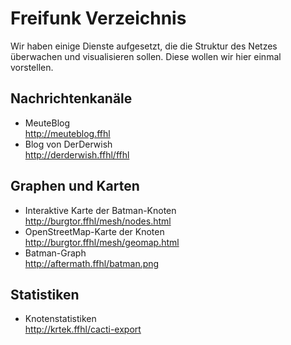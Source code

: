 # Freifunk Verzeichnis

Wir haben einige Dienste aufgesetzt, die die Struktur des Netzes überwachen und visualisieren sollen. Diese wollen wir hier einmal vorstellen.

## Nachrichtenkanäle

 * MeuteBlog<br>
   <http://meuteblog.ffhl>
 * Blog von DerDerwish<br>
   <http://derderwish.ffhl/ffhl>

## Graphen und Karten

 * Interaktive Karte der Batman-Knoten<br>
   <http://burgtor.ffhl/mesh/nodes.html>
 * OpenStreetMap-Karte der Knoten<br>
   <http://burgtor.ffhl/mesh/geomap.html>
 * Batman-Graph<br>
   <http://aftermath.ffhl/batman.png>

## Statistiken

 * Knotenstatistiken<br>
   <http://krtek.ffhl/cacti-export>
